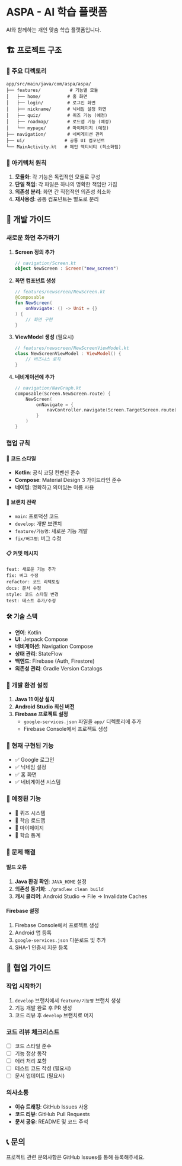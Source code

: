 # ASPA - AI 학습 플랫폼

AI와 함께하는 개인 맞춤 학습 플랫폼입니다.

## 🏗️ 프로젝트 구조

### 📁 주요 디렉토리

```
app/src/main/java/com/aspa/aspa/
├── features/           # 기능별 모듈
│   ├── home/          # 홈 화면
│   ├── login/         # 로그인 화면
│   ├── nickname/      # 닉네임 설정 화면
│   ├── quiz/          # 퀴즈 기능 (예정)
│   ├── roadmap/       # 로드맵 기능 (예정)
│   └── mypage/        # 마이페이지 (예정)
├── navigation/        # 네비게이션 관리
├── ui/               # 공통 UI 컴포넌트
└── MainActivity.kt   # 메인 액티비티 (최소화됨)
```

### 🎯 아키텍처 원칙

1. **모듈화**: 각 기능은 독립적인 모듈로 구성
2. **단일 책임**: 각 파일은 하나의 명확한 책임만 가짐
3. **의존성 분리**: 화면 간 직접적인 의존성 최소화
4. **재사용성**: 공통 컴포넌트는 별도로 분리

## 🚀 개발 가이드

### 새로운 화면 추가하기

1. **Screen 정의 추가**
   ```kotlin
   // navigation/Screen.kt
   object NewScreen : Screen("new_screen")
   ```

2. **화면 컴포넌트 생성**
   ```kotlin
   // features/newscreen/NewScreen.kt
   @Composable
   fun NewScreen(
       onNavigate: () -> Unit = {}
   ) {
       // 화면 구현
   }
   ```

3. **ViewModel 생성** (필요시)
   ```kotlin
   // features/newscreen/NewScreenViewModel.kt
   class NewScreenViewModel : ViewModel() {
       // 비즈니스 로직
   }
   ```

4. **네비게이션에 추가**
   ```kotlin
   // navigation/NavGraph.kt
   composable(Screen.NewScreen.route) {
       NewScreen(
           onNavigate = {
               navController.navigate(Screen.TargetScreen.route)
           }
       )
   }
   ```

### 협업 규칙

#### 📝 코드 스타일
- **Kotlin**: 공식 코딩 컨벤션 준수
- **Compose**: Material Design 3 가이드라인 준수
- **네이밍**: 명확하고 의미있는 이름 사용

#### 🔄 브랜치 전략
- `main`: 프로덕션 코드
- `develop`: 개발 브랜치
- `feature/기능명`: 새로운 기능 개발
- `fix/버그명`: 버그 수정

#### 📋 커밋 메시지
```
feat: 새로운 기능 추가
fix: 버그 수정
refactor: 코드 리팩토링
docs: 문서 수정
style: 코드 스타일 변경
test: 테스트 추가/수정
```

### 🛠️ 기술 스택

- **언어**: Kotlin
- **UI**: Jetpack Compose
- **네비게이션**: Navigation Compose
- **상태 관리**: StateFlow
- **백엔드**: Firebase (Auth, Firestore)
- **의존성 관리**: Gradle Version Catalogs

### 🔧 개발 환경 설정

1. **Java 11 이상 설치**
2. **Android Studio 최신 버전**
3. **Firebase 프로젝트 설정**
   - `google-services.json` 파일을 `app/` 디렉토리에 추가
   - Firebase Console에서 프로젝트 생성

### 📱 현재 구현된 기능

- ✅ Google 로그인
- ✅ 닉네임 설정
- ✅ 홈 화면
- ✅ 네비게이션 시스템

### 🚧 예정된 기능

- 🔄 퀴즈 시스템
- 🔄 학습 로드맵
- 🔄 마이페이지
- 🔄 학습 통계

### 🐛 문제 해결

#### 빌드 오류
1. **Java 환경 확인**: `JAVA_HOME` 설정
2. **의존성 동기화**: `./gradlew clean build`
3. **캐시 클리어**: Android Studio → File → Invalidate Caches

#### Firebase 설정
1. Firebase Console에서 프로젝트 생성
2. Android 앱 등록
3. `google-services.json` 다운로드 및 추가
4. SHA-1 인증서 지문 등록

## 🤝 협업 가이드

### 작업 시작하기
1. `develop` 브랜치에서 `feature/기능명` 브랜치 생성
2. 기능 개발 완료 후 PR 생성
3. 코드 리뷰 후 `develop` 브랜치로 머지

### 코드 리뷰 체크리스트
- [ ] 코드 스타일 준수
- [ ] 기능 정상 동작
- [ ] 에러 처리 포함
- [ ] 테스트 코드 작성 (필요시)
- [ ] 문서 업데이트 (필요시)

### 의사소통
- **이슈 트래킹**: GitHub Issues 사용
- **코드 리뷰**: GitHub Pull Requests
- **문서 공유**: README 및 코드 주석

## 📞 문의

프로젝트 관련 문의사항은 GitHub Issues를 통해 등록해주세요.
